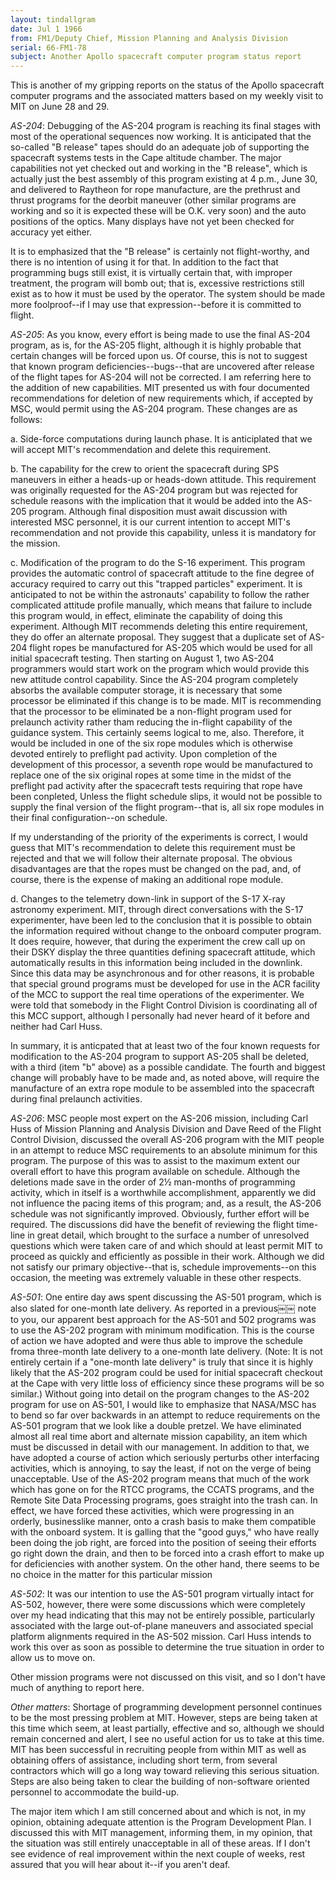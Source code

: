 ```yaml
---
layout: tindallgram
date: Jul 1 1966
from: FM1/Deputy Chief, Mission Planning and Analysis Division
serial: 66-FM1-78
subject: Another Apollo spacecraft computer program status report
---
```

This is another of my gripping reports on the status of the Apollo spacecraft
computer programs and the associated matters based on my weekly visit
to MIT on June 28 and 29.

_AS-204_: Debugging of the AS-204 program is reaching its final stages
with most of the operational sequences now working. It is anticipated
that the so-called "B release" tapes should do an adequate job of supporting
the spacecraft systems tests in the Cape altitude chamber. The
major capabilities not yet checked out and working in the "B release",
which is actually just the best assembly of this program existing at
4 p.m., June 30, and delivered to Raytheon for rope manufacture, are the
prethrust and thrust programs for the deorbit maneuver (other similar
programs are working and so it is expected these will be O.K. very soon)
and the auto positions of the optics. Many displays have not yet been
checked for accuracy yet either.

It is to emphasized that the "B release" is certainly not flight-worthy,
and there is no intention of using it for that. In addition to
the fact that programming bugs still exist, it is virtually certain that,
with improper treatment, the program will bomb out; that is, excessive restrictions
still exist as to how it must be used by the operator. The
system should be made more foolproof--if I may use that expression--before
it is committed to flight.

_AS-205_: As you know, every effort is being made to use the final
AS-204 program, as is, for the AS-205 flight, although it is highly
probable that certain changes will be forced upon us. Of course, this
is not to suggest that known program deficiencies--bugs--that are uncovered
after release of the flight tapes for AS-204 will not be corrected.
I am referring here to the addition of new capabilities. MIT
presented us with four documented recommendations for deletion of new
requirements which, if accepted by MSC, would permit using the AS-204
program. These changes are as follows:

a. Side-force computations during launch phase. It is anticiplated
that we will accept MIT's recommendation and delete this requirement.

b. The capability for the crew to orient the spacecraft during
SPS maneuvers in either a heads-up or heads-down attitude. This requirement
was originally requested for the AS-204 program but was rejected for 
schedule reasons with the implication that it would be added into the
AS-205 program. Although final disposition must await discussion 
with interested MSC personnel, it is our current intention to accept MIT's 
recommendation and not provide this capability, unless it is mandatory 
for the mission.

c. Modification of the program to do the S-16 experiment. This
program provides the automatic control of spacecraft attitude to the fine 
degree of accuracy required to carry out this "trapped particles" experiment. 
It is anticipated to not be within the astronauts' capability to 
follow the rather complicated attitude profile manually, which means that 
failure to include this program would, in effect, eliminate the capability 
of doing this experiment. Although MIT recommends deleting this entire 
requirement, they do offer an alternate proposal. They suggest that a 
duplicate set of AS-204 flight ropes be manufactured for AS-205 which 
would be used for all initial spacecraft testing. Then starting on
August 1, two AS-204 programmers would start work on the program which 
would provide this new attitude control capability. Since the AS-204 
program completely absorbs the available computer storage, it is necessary 
that some processor be eliminated if this change is to be made.
MIT is recommending that the processor to be eliminated be a non-flight 
program used for prelaunch activity rather tham reducing the in-flight 
capability of the guidance system. This certainly seems logical to me, 
also. Therefore, it would be included in one of the six rope modules 
which is otherwise devoted entirely to preflight pad activity. Upon 
completion of the development of this processor, a seventh rope would 
be manufactured to replace one of the six original ropes at some time
in the midst of the preflight pad activity after the spacecraft tests 
requiring that rope have been conpleted, Unless the flight schedule 
slips, it would not be possible to supply the final version of the flight 
program--that is, all six rope modules in their final configuration--on 
schedule.

If my understanding of the priority of the experiments is correct,
I would guess that MIT's recommendation to delete this requirement must 
be rejected and that we will follow their alternate proposal. The obvious 
disadvantages are that the ropes must be changed on the pad, and, 
of course, there is the expense of making an additional rope module.

d. Changes to the telemetry down-link in support of the S-17 X-ray
astronomy experiment. MIT, through direct conversations with the S-17
experimenter, have been led to the conclusion that it is possible to obtain 
the information required without change to the onboard computer program. 
It does require, however, that during the experiment the crew call
up on their DSKY display the three quantities defining spacecraft attitude, 
which automatically results in this information being included in the downlink. 
Since this data may be asynchronous and for other reasons, it is
probable that special ground programs must be developed for use in the
ACR facility of the MCC to support the real time operations of the experimenter. 
We were told that somebody in the Flight Control Division 
is coordinating all of this MCC support, although I personally had never
heard of it before and neither had Carl Huss.

In summary, it is anticpated that at least two of the four known requests
for modification to the AS-204 program to support AS-205 shall be
deleted, with a third (item "b" above) as a possible candidate. The
fourth and biggest change will probably have to be made and, as noted
above, will require the manufacture of an extra rope module to be assembled
into the spacecraft during final prelaunch activities.

_AS-206_: MSC people most expert on the AS-206 mission, including Carl
Huss of Mission Planning and Analysis Division and Dave Reed of the Flight 
Control Division, discussed the overall AS-206 program with the MIT people 
in an attempt to reduce MSC requirements to an absolute minimum for this 
program. The purpose of this was to assist to the maximum extent our
overall effort to have this program available on schedule. Although the
deletions made save in the order of 2½ man-months of programming activity,
which in itself is a worthwhile accomplishment, apparently we did not
influence the pacing items of this program; and, as a result, the AS-206
schedule was not significantly improved. Obviously, further effort will
be required. The discussions did have the benefit of reviewing the flight time-line in great detail, which brought to the surface a number of unresolved 
questions which were taken care of and which should at least permit 
MIT to proceed as quickly and efficiently as possible in their work. 
Although we did not satisfy our primary objective--that is, schedule improvements--on 
this occasion, the meeting was extremely valuable in these 
other respects.

_AS-501_: One entire day aws spent discussing the AS-501 program, which 
is also slated for one-month late delivery. As reported in a previous￼￼
note to you, our apparent best approach for the AS-501 and 502 programs
was to use the AS-202 program with minimum modification. This is the 
course of action we have adopted and were thus able to improve the schedule 
froma  three-month late delivery to a one-month late delivery. (Note: 
It is not entirely certain if a "one-month late delivery" is truly that
since it is highly likely that the AS-202 program could be used for initial
spacecraft checkout at the Cape with very little loss of efficiency
since these programs will be so similar.) Without going into detail on
the program changes to the AS-202 program for use on AS-501, I would like
to emphasize that NASA/MSC has to bend so far over backwards in an attempt
to reduce requirements on the AS-501 program that we look like a double
pretzel. We have eliminated almost all real time abort and alternate mission
capability, an item which must be discussed in detail with our management.
In addition to that, we have adopted a course of action which
seriously perturbs other interfacing activities, which is annoying, to
say the least, if not on the verge of being unacceptable. Use of the 
AS-202 program means that much of the work which has gone on for the RTCC
programs, the CCATS programs, and the Remote Site Data Processing programs,
goes straight into the trash can. In effect, we have forced these activities,
which were progressing in an orderly, businesslike manner, onto a 
crash basis to make them compatible with the onboard system. It is
galling that the "good guys," who have really been doing the job right,
are forced into the position of seeing their efforts go right down the
drain, and then to be forced into a crash effort to make up for deficiencies
with another system. On the other hand, there seems to be no choice 
in the matter for this particular mission

_AS-502_: It was our intention to use the AS-501 program virtually
intact for AS-502, however, there were some discussions which were completely
over my head indicating that this may not be entirely possible,
particularly associated with the large out-of-plane maneuvers and associated
special platform alignments required in the AS-502 mission. Carl
Huss intends to work this over as soon as possible to determine the true
situation in order to allow us to move on.

Other mission programs were not discussed on this visit, and so I
don't have much of anything to report here.

_Other matters_: Shortage of programming development personnel continues
to be the most pressing problem at MIT. However, steps are being
taken at this time which seem, at least partially, effective and so,
although we should remain concerned and alert, I see no useful action
for us to take at this time. MIT has been successful in recruiting people
from within MIT as well as obtaining offers of assistance, including short
term, from several contractors which will go a long way toward relieving
this serious situation. Steps are also being taken to clear the building
of non-software oriented personnel to accommodate the build-up.

The major item which I am still concerned about and which is not, in 
my opinion, obtaining adequate attention is the Program Development Plan.
I discussed this with MIT management, informing them, in my opinion, that
the situation was still entirely unacceptable in all of these areas. If 
I don't see evidence of real improvement within the next couple of weeks, 
rest assured that you will hear about it--if you aren't deaf.
